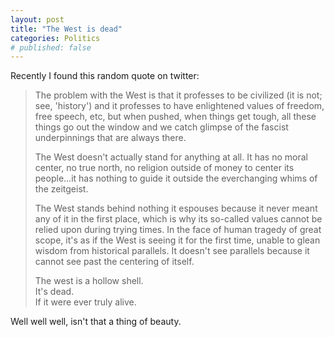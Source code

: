 ```yaml
---
layout: post
title: "The West is dead"
categories: Politics
# published: false
---
```


Recently I found this random quote on twitter:

>The problem with the West is that it professes to be civilized (it is not; see, 'history') and it professes to have enlightened values of freedom, free speech, etc, but when pushed, when things get tough, all these things go out the window and we catch glimpse of the fascist underpinnings that are always there.
>
>The West doesn't actually stand for anything at all. It has no moral center, no true north, no religion outside of money to center its people...it has nothing to guide it outside the everchanging whims of the zeitgeist.
>
>The West stands behind nothing it espouses because it never meant any of it in the first place, which is why its so-called values cannot be relied upon during trying times. In the face of human tragedy of great scope, it's as if the West is seeing it for the first time, unable to glean wisdom from historical parallels. It doesn't see parallels because it cannot see past the centering of itself.
>
>The west is a hollow shell.\
It's dead.\
If it were ever truly alive.

Well well well, isn't that a thing of beauty.
